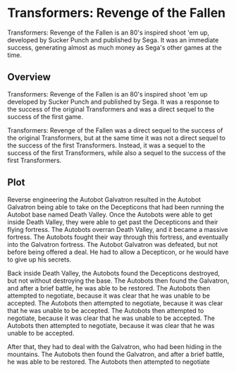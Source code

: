 # Transformers: Revenge of the Fallen

Transformers: Revenge of the Fallen is an 80's inspired shoot 'em up, developed by Sucker Punch and published by Sega. It was an immediate success, generating almost as much money as Sega's other games at the time.

## Overview

Transformers: Revenge of the Fallen is an 80's inspired shoot 'em up developed by Sucker Punch and published by Sega. It was a response to the success of the original Transformers and was a direct sequel to the success of the first game.

Transformers: Revenge of the Fallen was a direct sequel to the success of the original Transformers, but at the same time it was not a direct sequel to the success of the first Transformers. Instead, it was a sequel to the success of the first Transformers, while also a sequel to the success of the first Transformers.

## Plot

Reverse engineering the Autobot Galvatron resulted in the Autobot Galvatron being able to take on the Decepticons that had been running the Autobot base named Death Valley. Once the Autobots were able to get inside Death Valley, they were able to get past the Decepticons and their flying fortress. The Autobots overran Death Valley, and it became a massive fortress. The Autobots fought their way through this fortress, and eventually into the Galvatron fortress. The Autobot Galvatron was defeated, but not before being offered a deal. He had to allow a Decepticon, or he would have to give up his secrets.

Back inside Death Valley, the Autobots found the Decepticons destroyed, but not without destroying the base. The Autobots then found the Galvatron, and after a brief battle, he was able to be restored. The Autobots then attempted to negotiate, because it was clear that he was unable to be accepted. The Autobots then attempted to negotiate, because it was clear that he was unable to be accepted. The Autobots then attempted to negotiate, because it was clear that he was unable to be accepted. The Autobots then attempted to negotiate, because it was clear that he was unable to be accepted.

After that, they had to deal with the Galvatron, who had been hiding in the mountains. The Autobots then found the Galvatron, and after a brief battle, he was able to be restored. The Autobots then attempted to negotiate